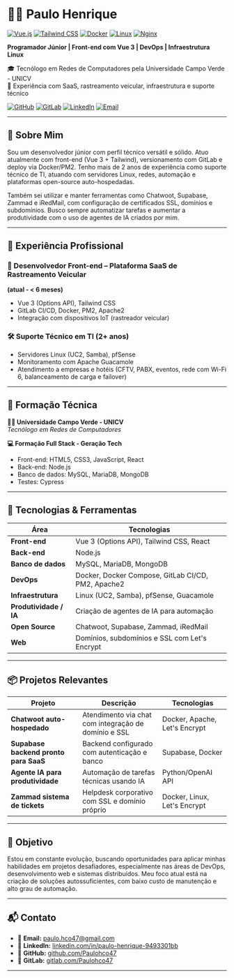 # 👨‍💻 Paulo Henrique


[![Vue.js](https://img.shields.io/badge/Vue.js-35495E?logo=vue.js&logoColor=4FC08D)](https://vuejs.org/guide/introduction.html)
[![Tailwind CSS](https://img.shields.io/badge/Tailwind_CSS-38B2AC?logo=tailwind-css&logoColor=white)](https://tailwindcss.com/docs/installation/using-vite)
[![Docker](https://img.shields.io/badge/Docker-2496ED?logo=docker&logoColor=white)](https://docs.docker.com/)
[![Linux](https://img.shields.io/badge/Linux-FCC624?logo=linux&logoColor=black)](https://docs.kernel.org/)
[![Nginx](https://img.shields.io/badge/Nginx-009639?logo=nginx&logoColor=white)](https://nginx.org/en/docs/)

**Programador Júnior | Front-end com Vue 3 | DevOps | Infraestrutura Linux**

🎓 Tecnólogo em Redes de Computadores pela Universidade Campo Verde - UNICV  
📍 Experiência com SaaS, rastreamento veicular, infraestrutura e suporte técnico  

[![GitHub](https://img.shields.io/badge/GitHub-100000?logo=github&logoColor=white)](https://github.com/Paulohco47)
[![GitLab](https://img.shields.io/badge/GitLab-FCA121?logo=gitlab&logoColor=white)](https://gitlab.com/Paulohco47)
[![LinkedIn](https://img.shields.io/badge/LinkedIn-0A66C2?logo=linkedin&logoColor=white)](https://www.linkedin.com/in/paulo-henrique-9493301bb/)
[![Email](https://img.shields.io/badge/Email-paulo.hco47@gmail.com-D14836?logo=gmail&logoColor=white)](mailto:paulo.hco47@gmail.com)


---

## 🧠 Sobre Mim

Sou um desenvolvedor júnior com perfil técnico versátil e sólido. Atuo atualmente com front-end (Vue 3 + Tailwind), versionamento com GitLab e deploy via Docker/PM2. Tenho mais de 2 anos de experiência como suporte técnico de TI, atuando com servidores Linux, redes, automação e plataformas open-source auto-hospedadas.

Também sei utilizar e manter ferramentas como Chatwoot, Supabase, Zammad e iRedMail, com configuração de certificados SSL, domínios e subdomínios. Busco sempre automatizar tarefas e aumentar a produtividade com o uso de agentes de IA criados por mim.

---

## 💼 Experiência Profissional

### 🚗 Desenvolvedor Front-end – Plataforma SaaS de Rastreamento Veicular
**(atual - < 6 meses)**  
- Vue 3 (Options API), Tailwind CSS  
- GitLab CI/CD, Docker, PM2, Apache2  
- Integração com dispositivos IoT (rastreador veicular)

### 🛠️ Suporte Técnico em TI (2+ anos)  
- Servidores Linux (UC2, Samba), pfSense  
- Monitoramento com Apache Guacamole  
- Atendimento a empresas e hotéis (CFTV, PABX, eventos, rede com Wi-Fi 6, balanceamento de carga e failover)

---

## 🚀 Formação Técnica

**👨‍🎓 Universidade Campo Verde - UNICV**  
_Tecnólogo em Redes de Computadores_

**💻 Formação Full Stack - Geração Tech**  
- Front-end: HTML5, CSS3, JavaScript, React  
- Back-end: Node.js  
- Banco de dados: MySQL, MariaDB, MongoDB  
- Testes: Cypress

---

## 🧰 Tecnologias & Ferramentas

| Área | Tecnologias |
|------|-------------|
| **Front-end** | Vue 3 (Options API), Tailwind CSS, React |
| **Back-end** | Node.js |
| **Banco de dados** | MySQL, MariaDB, MongoDB |
| **DevOps** | Docker, Docker Compose, GitLab CI/CD, PM2, Apache2 |
| **Infraestrutura** | Linux (UC2, Samba), pfSense, Guacamole |
| **Produtividade / IA** | Criação de agentes de IA para automação |
| **Open Source** | Chatwoot, Supabase, Zammad, iRedMail |
| **Web** | Domínios, subdomínios e SSL com Let's Encrypt |

---

## 📦 Projetos Relevantes

| Projeto | Descrição | Tecnologias |
|--------|-----------|-------------|
| **Chatwoot auto-hospedado** | Atendimento via chat com integração de domínio e SSL | Docker, Apache, Let's Encrypt |
| **Supabase backend pronto para SaaS** | Backend configurado com autenticação e banco | Supabase, Docker |
| **Agente IA para produtividade** | Automação de tarefas técnicas usando IA | Python/OpenAI API |
| **Zammad sistema de tickets** | Helpdesk corporativo com SSL e domínio próprio | Docker, Linux, Let's Encrypt |

---

## 🎯 Objetivo

Estou em constante evolução, buscando oportunidades para aplicar minhas habilidades em projetos desafiadores, especialmente nas áreas de DevOps, desenvolvimento web e sistemas distribuídos. Meu foco atual está na criação de soluções autossuficientes, com baixo custo de manutenção e alto grau de automação.

---

## 📬 Contato

- 📧 **Email:** [paulo.hco47@gmail.com](mailto:paulo.hco47@gmail.com)
- 💼 **LinkedIn:** [linkedin.com/in/paulo-henrique-9493301bb](https://www.linkedin.com/in/paulo-henrique-9493301bb/)
- 🐙 **GitHub:** [github.com/Paulohco47](https://github.com/Paulohco47)
- 🦊 **GitLab:** [gitlab.com/Paulohco47](https://gitlab.com/Paulohco47)

---
